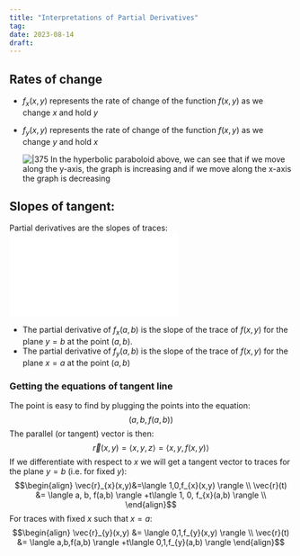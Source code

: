 ```yaml
---
title: "Interpretations of Partial Derivatives"
tag:
date: 2023-08-14
draft:
---
```


## Rates of change
- $f_{x}(x,y)$ represents the rate of change of the function $f(x,y)$ as we change $x$ and hold $y$
- $f_{y}(x,y)$ represents the rate of change of the function $f(x,y)$ as we change $y$ and hold $x$

	![|375](Calculus/attachments/Pasted%20image%2020230814200509.png)
	In the hyperbolic paraboloid above, we can see that if we move along the y-axis, the graph is increasing and if we move along the x-axis the graph is decreasing

## Slopes of tangent:
Partial derivatives are the slopes of traces: 
![Traces](Calculus/Functions%20of%20Several%20Variables.md#Traces)

- The partial derivative of $f_{x}(a,b)$ is the slope of the trace of $f(x,y)$ for the plane $y=b$ at the point $(a,b)$. 
- The partial derivative of $f_{y}(a,b)$ is the slope of the trace of $f(x,y)$ for the plane $x=a$ at the point $(a,b)$

### Getting the equations of tangent line
The point is easy to find by plugging the points into the equation: $$(a,b,f(a,b))$$
The parallel (or tangent) vector is then: $$\vec{r}(x,y)=\langle x,y,z \rangle =\langle x,y,f(x,y) \rangle $$
If we differentiate with respect to $x$ we will get a tangent vector to traces for the plane $y=b$ (i.e. for fixed $y$): $$\begin{align}
\vec{r}_{x}(x,y)&=\langle 1,0,f_{x}(x,y) \rangle  \\
\vec{r}(t) &= \langle a, b, f(a,b) \rangle +t\langle 1, 0, f_{x}(a,b) \rangle  \\
\end{align}$$
For traces with fixed $x$ such that $x=a$: $$\begin{align}
\vec{r}_{y}(x,y) &= \langle 0,1,f_{y}(x,y) \rangle \\
\vec{r}(t) &= \langle a,b,f(a,b) \rangle +t\langle 0,1,f_{y}(a,b) \rangle 
\end{align}$$
